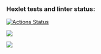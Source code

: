 ### Hexlet tests and linter status:
[![Actions Status](https://github.com/SvamiBog/python-project-50/actions/workflows/hexlet-check.yml/badge.svg)](https://github.com/SvamiBog/python-project-50/actions)

<a href="https://codeclimate.com/github/SvamiBog/python-project-50/maintainability"><img src="https://api.codeclimate.com/v1/badges/15004deb7affd813108a/maintainability" /></a>

<a href="https://codeclimate.com/github/SvamiBog/python-project-50/test_coverage"><img src="https://api.codeclimate.com/v1/badges/15004deb7affd813108a/test_coverage" /></a>
